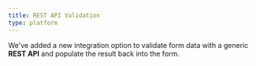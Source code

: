 ```yaml
---
title: REST API Validation
type: platform
---
```


We've added a new integration option to validate form data with a generic **REST API** and populate the result back into the form.